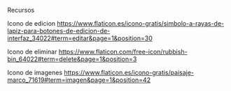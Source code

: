 Recursos

Icono de edicion
https://www.flaticon.es/icono-gratis/simbolo-a-rayas-de-lapiz-para-botones-de-edicion-de-interfaz_34022#term=editar&page=1&position=30

Icono de eliminar
https://www.flaticon.com/free-icon/rubbish-bin_64022#term=delete&page=1&position=3

Icono de imagenes
https://www.flaticon.es/icono-gratis/paisaje-marco_71619#term=imagen&page=1&position=42